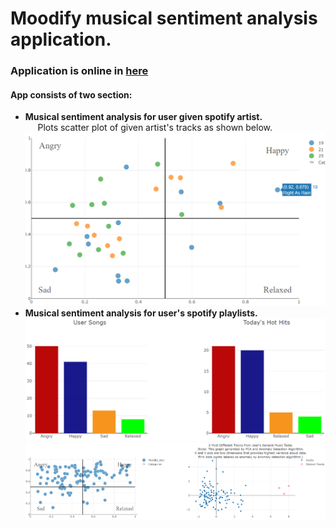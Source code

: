 # Moodify musical sentiment analysis application.
### Application is online in [here](https://moodify-musical-sentiment.herokuapp.com)
#### App consists of two section:
* __Musical sentiment analysis for user given spotify artist.__<br/>
&nbsp;&nbsp;&nbsp;&nbsp;&nbsp;Plots scatter plot of given artist's tracks as shown below.
![](screenshots/artist_tracks_plot.png)
* __Musical sentiment analysis for user's spotify playlists.__<br/>
![](screenshots/user_tracks_barplots.png)
![](screenshots/user_tracks_scatterplots.png)
